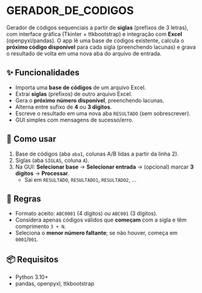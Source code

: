 # GERADOR_DE_CODIGOS

Gerador de códigos sequenciais a partir de **siglas** (prefixos de 3 letras), com interface gráfica (Tkinter + ttkbootstrap) e integração com **Excel** (openpyxl/pandas). O app lê uma base de códigos existente, calcula o **próximo código disponível** para cada sigla (preenchendo lacunas) e grava o resultado de volta em uma nova aba do arquivo de entrada.

## ✨ Funcionalidades
- Importa uma **base de códigos** de um arquivo Excel.
- Extrai **siglas** (prefixos) de outro arquivo Excel.
- Gera o **próximo número disponível**, preenchendo lacunas.
- Alterna entre sufixo de **4** ou **3 dígitos**.
- Escreve o resultado em uma nova aba `RESULTADO` (sem sobrescrever).
- GUI simples com mensagens de sucesso/erro.

## 🚀 Como usar
1) Base de códigos (aba `aba1`, colunas A/B lidas a partir da linha 2).
2) Siglas (aba `SIGLAS`, coluna `A`).
3) Na GUI: **Selecionar base** → **Selecionar entrada** → (opcional) marcar **3 dígitos** → **Processar**.
   - Sai em `RESULTADO`, `RESULTADO1`, `RESULTADO2`, ...

## 🧮 Regras
- Formato aceito: `ABC0001` (4 dígitos) ou `ABC001` (3 dígitos).
- Considera apenas códigos válidos que **começam** com a sigla e têm comprimento `3 + N`.
- Seleciona o **menor número faltante**; se não houver, começa em `0001`/`001`.

## 📦 Requisitos
- Python 3.10+
- pandas, openpyxl, ttkbootstrap
